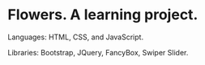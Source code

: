 # Flowers. A learning project.

Languages: HTML, CSS, and JavaScript.

Libraries: Bootstrap, JQuery, FancyBox, Swiper Slider.


